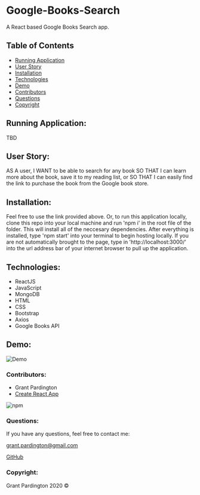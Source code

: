 # Google-Books-Search
A React based Google Books Search app.
 
## Table of Contents

- [Running Application](#running-application)
- [User Story](#user-story)
- [Installation](#installation)
- [Technologies](#technologies)
- [Demo](#demo)
- [Contributors](#contributors)
- [Questions](#questions)
- [Copyright](#copyright)

## Running Application:

TBD

## User Story:

 AS A user, I WANT to be able to search for any book SO THAT I can learn more about the book, save it to my reading list, or SO THAT I can easily find the link to purchase the book from the Google book store.

## Installation:

Feel free to use the link provided above. Or, to run this application locally, clone this repo into your local machine and run 'npm i' in the root file of the folder. This will install all of the neccesary dependencies. After everything is installed, type 'npm start' into your terminal to begin hosting locally. If you are not automatically brought to the page, type in 'http://localhost:3000/' into the url address bar of your internet browser to pull up the application. 

## Technologies:
- ReactJS
- JavaScript
- MongoDB
- HTML
- CSS
- Bootstrap
- Axios
- Google Books API

## Demo:
![Demo](client/public/demo.gif?raw=true)

### Contributors:

- Grant Pardington
- [Create React App](create-react-app.dev)

![npm](https://img.shields.io/static/v1?label=license&message=MIT&color=blue)

### Questions:

If you have any questions, feel free to contact me:
 
[grant.pardington@gmail.com](mailto:grant.pardington@gmail.com)

[GitHub](https://github.com/gpardington) 

### Copyright:

Grant Pardington 2020 &copy;